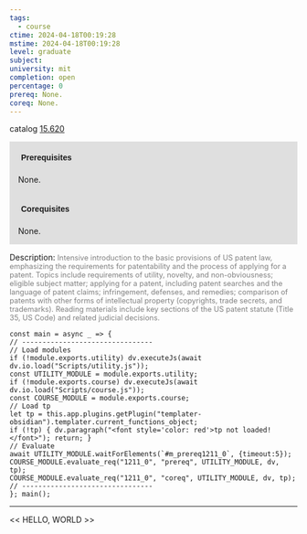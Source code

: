 ```yaml
---
tags:
  - course
ctime: 2024-04-18T00:19:28
mstime: 2024-04-18T00:19:28
level: graduate
subject: 
university: mit
completion: open
percentage: 0
prereq: None.
coreq: None.
---
```


catalog [15.620](http://student.mit.edu/catalog/m15b.html#15.620)

<span style="display: block; padding: 15px; background-color: rgb(100, 100, 100, 0.2);"><font id="m_prereq1211_0" style="display: block; font-family: Arial, sans-serif; font-weight: bold; padding: 5px">Prerequisites</font><br><span id="prereq1211_0">None.</span></span>
<span style="display: block; padding: 15px; background-color: rgb(100, 100, 100, 0.2);"><font id="m_coreq1211_0" style="display: block; font-family: Arial, sans-serif; font-weight: bold; padding: 5px">Corequisites</font><br><span id="coreq1211_0">None.</span></span>

<font style="">Description:</font>
<font style="color: grey; font-size: 0.8rem;">Intensive introduction to the basic provisions of US patent law, emphasizing the requirements for patentability and the process of applying for a patent. Topics include requirements of utility, novelty, and non-obviousness; eligible subject matter; applying for a patent, including patent searches and the language of patent claims; infringement, defenses, and remedies; comparison of patents with other forms of intellectual property (copyrights, trade secrets, and trademarks). Reading materials include key sections of the US patent statute (Title 35, US Code) and related judicial decisions.</font>

```dataviewjs
const main = async _ => {
// --------------------------------
// Load modules
if (!module.exports.utility) dv.executeJs(await dv.io.load("Scripts/utility.js"));
const UTILITY_MODULE = module.exports.utility;
if (!module.exports.course) dv.executeJs(await dv.io.load("Scripts/course.js"));
const COURSE_MODULE = module.exports.course;
// Load tp
let tp = this.app.plugins.getPlugin("templater-obsidian").templater.current_functions_object;
if (!tp) { dv.paragraph("<font style='color: red'>tp not loaded!</font>"); return; }
// Evaluate
await UTILITY_MODULE.waitForElements(`#m_prereq1211_0`, {timeout:5});
COURSE_MODULE.evaluate_req("1211_0", "prereq", UTILITY_MODULE, dv, tp);
COURSE_MODULE.evaluate_req("1211_0", "coreq", UTILITY_MODULE, dv, tp);
// --------------------------------
}; main();
```

---

<< HELLO, WORLD >>

